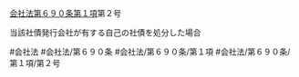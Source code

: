 [会社法第６９０条第１項](会社法＿＿＿＿第６９０条第１項)第２号

当該社債発行会社が有する自己の社債を処分した場合


#会社法
#会社法/第６９０条
#会社法/第６９０条/第１項
#会社法/第６９０条/第１項/第２号
